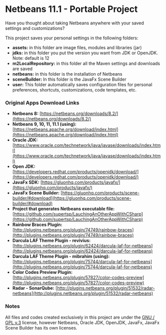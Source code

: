 # Netbeans 11.1 -  Portable Project

<!-- <img src="docs/images/image-banner.png" align="middle" width="3000"/> -->

Have you thought about taking Netbeans anywhere with your saved settings and customizations?

This project saves your personal settings in the following folders:

* **assets:** in this folder are image files, modules and libraries (jar)
* **jdks:** in this folder you put the version you want from JDK or OpenJDK. Note: default is 12
* **m2LocalRepository:** in this folder all the Maven settings and downloads are saved
* **netbeans:** in this folder is the installation of Netbeans
* **sceneBuilder:** In this folder is the JavaFx Scene Builder
* **user:** This folder automatically saves configuration files for personal preferences, shortcuts, customizations, code templates, etc.

### Original Apps Download Links
* **Netbeans 8:** [https://netbeans.org/downloads/8.2/](https://netbeans.org/downloads/8.2/)
* **Netbeans 9, 10, 11, 11.1 (using):** [https://netbeans.apache.org/download/index.html](https://netbeans.apache.org/download/index.html)
* **Oracle JDK:** [https://www.oracle.com/technetwork/java/javase/downloads/index.html](https://www.oracle.com/technetwork/java/javase/downloads/index.html)
* **Open JDK:** [https://developers.redhat.com/products/openjdk/download/](https://developers.redhat.com/products/openjdk/download/)
* **JavaFx SDK:** [https://gluonhq.com/products/javafx/](https://gluonhq.com/products/javafx/)
* **JavaFx Scene Builder:** [https://gluonhq.com/products/scene-builder/#download](https://gluonhq.com/products/scene-builder/#download)
* **Project that generates Netbeans executable file:** [https://github.com/supertsp/LauchingAnOtherAppWithCSharp](https://github.com/supertsp/LauchingAnOtherAppWithCSharp)
* **Rainbow Braces Plugin:** [http://plugins.netbeans.org/plugin/74749/rainbow-braces](http://plugins.netbeans.org/plugin/74749/rainbow-braces)
* **Darcula LAF Theme Plugin - revivius:** [http://plugins.netbeans.org/plugin/62424/darcula-laf-for-netbeans](http://plugins.netbeans.org/plugin/62424/darcula-laf-for-netbeans)
* **Darcula LAF Theme Plugin - mibrahim (using):** [http://plugins.netbeans.org/plugin/75744/darcula-laf-for-netbeans](http://plugins.netbeans.org/plugin/75744/darcula-laf-for-netbeans)
* **Color Codes Preview Plugin:** [http://plugins.netbeans.org/plugin/57827/color-codes-preview](http://plugins.netbeans.org/plugin/57827/color-codes-preview)
* **Radar - SonarQube:** [http://plugins.netbeans.org/plugin/51532/radar-netbeans](http://plugins.netbeans.org/plugin/51532/radar-netbeans)


### Notes
All files and codes created exclusively in this project are under the [GNU / GPL v.3](https://www.gnu.org/licenses/gpl-3.0.en.html) license, however Netbeans, Oracle JDK, OpenJDK, JavaFx, JavaFx Scene Builder has its own licenses.
